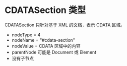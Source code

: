 # CDATASection 类型

CDATASection 只针对基于 XML 的文档，表示 CDATA 区域。

* nodeType = 4
* nodeName = "#cdata-section"
* nodeValue = CDATA 区域中的内容
* parentNode 可能是 Document 或 Element
* 没有子节点
